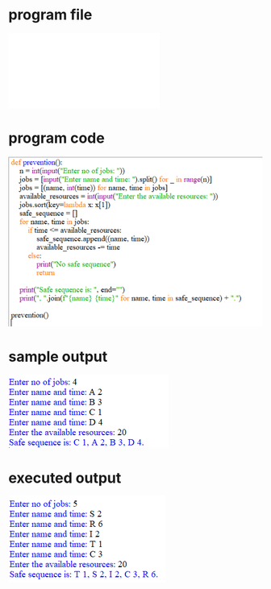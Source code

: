 

# program file
![program file](deadlock_prevention_511.py)

# program code 
![program code](deadlock_prevention_CODE_511.png)

# sample output
![sample output](deadlock_prevention_IO_511.png)

# executed output
![executed output](deadlock_prevention_EO_511.png)

